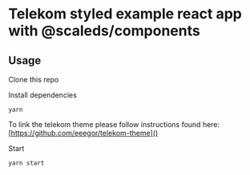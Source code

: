 # Telekom styled example react app with @scaleds/components

## Usage

Clone this repo

Install dependencies

```shell
yarn
```

To link the telekom theme please follow instructions found here: [https://github.com/eeegor/telekom-theme]()

Start

```shell
yarn start
```
